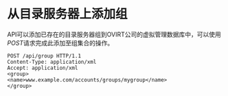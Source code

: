 # 从目录服务器上添加组

API可以添加已存在的目录服务器组到OVIRT公司的虚拟管理数据库中，可以使用*POST*请求完成此添加至组集合的操作。

                        
    POST /api/group HTTP/1.1
    Content-Type: application/xml
    Accept: application/xml
    <group>
    <name>www.example.com/accounts/groups/mygroup</name>
    </group>
                        
                    

